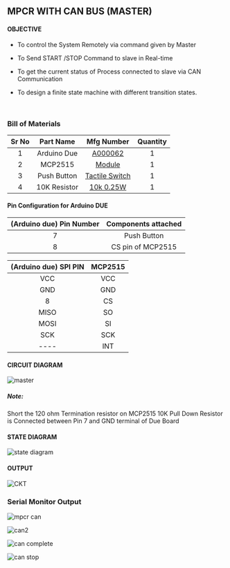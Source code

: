 ## MPCR WITH CAN BUS (MASTER)

#### OBJECTIVE

* To control the System Remotely via command given by Master

* To Send START /STOP Command to slave in Real-time

* To get the current status of Process connected to slave via CAN Communication

* To design a finite state machine with different transition states.

  ​

### Bill of Materials

| Sr No |  Part Name   |                Mfg Number                | Quantity |
| :---: | :----------: | :--------------------------------------: | :------: |
|   1   | Arduino Due  | [A000062](https://www.digikey.in/en/products/detail/arduino/A000062/3712582) |    1     |
|   2   |   MCP2515    | [Module](https://robu.in/product/mcp2515-can-module-tja1050-receiver-spi-51-single-chip-program-routine-arduino/) |    1     |
|   3   | Push Button  | [Tactile Switch](https://robu.in/product/6x6x5-tactile-push-button-switch/) |    1     |
|   4   | 10K Resistor | [10k 0.25W](https://robu.in/product/10k-ohm-0-25w-metal-film-resistor-pack-of-100/) |    1     |



#### Pin Configuration for Arduino DUE

| (Arduino due) Pin Number | Components attached |
| :----------------------: | :-----------------: |
|            7             |     Push Button     |
|            8             |  CS pin of MCP2515  |

| (Arduino due) SPI PIN | MCP2515 |
| :-------------------: | :-----: |
|          VCC          |   VCC   |
|          GND          |   GND   |
|           8           |   CS    |
|         MISO          |   SO    |
|         MOSI          |   SI    |
|          SCK          |   SCK   |
|         ----          |   INT   |

#### CIRCUIT DIAGRAM
![master](https://user-images.githubusercontent.com/95620523/149563530-83429fd2-04bc-4516-a78c-df131fe3d5eb.jpeg)

##### Note: 
 Short the 120 ohm Termination resistor on MCP2515
 10K Pull Down Resistor is Connected between Pin 7 and GND terminal of Due Board



#### STATE DIAGRAM
![state diagram](https://user-images.githubusercontent.com/95620523/149616853-e632bb4b-cc76-41a2-8e84-e6084c8e4a03.jpg)




#### OUTPUT
![CKT](https://user-images.githubusercontent.com/95620523/149563855-e3527e79-5cb4-4d55-afae-eec0265c35e7.jpeg)



### Serial Monitor Output
![mpcr can](https://user-images.githubusercontent.com/95620523/149616880-2d70f512-ad49-4f78-975e-4f63607ad52d.PNG)

![can2](https://user-images.githubusercontent.com/95620523/149616884-844125e8-ecc8-477a-8920-684ed4a3421d.png)

![can complete](https://user-images.githubusercontent.com/95620523/149616892-239f5fa9-97da-4a52-a4da-3f1523a71a03.png)

![can stop](https://user-images.githubusercontent.com/95620523/149616895-db3a3f31-26f4-4576-87b6-5df38605c1c7.png)


